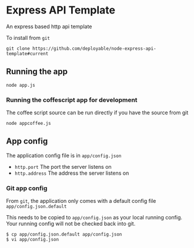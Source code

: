 # Express API Template

An express based http api template

To install from `git`

    git clone https://github.com/deployable/node-express-api-template#current

## Running the app

    node app.js

### Running the coffescript app for development

The coffee script source can be run directly if you have the source from git

    node appcoffee.js

## App config

The application config file is in `app/config.json`

 - `http.port` The port the server listens on
 - `http.address` The address the server listens on

### Git app config

From `git`, the application only comes with a default config file `app/config.json.default`

This needs to be copied to `app/config.json` as your local running config. Your running config will not be checked back into git. 

    $ cp app/config.json.default app/config.json
    $ vi app/config.json


